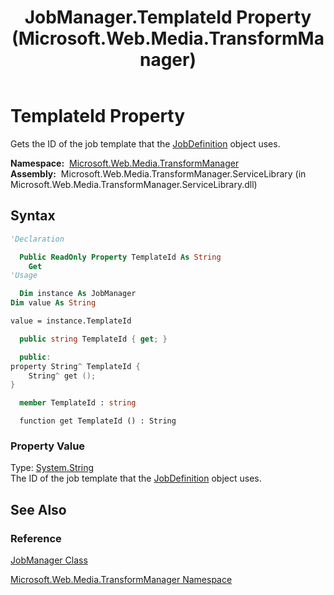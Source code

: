 ﻿---
title: JobManager.TemplateId Property (Microsoft.Web.Media.TransformManager)
TOCTitle: TemplateId Property
ms:assetid: P:Microsoft.Web.Media.TransformManager.JobManager.TemplateId
ms:mtpsurl: https://msdn.microsoft.com/en-us/library/microsoft.web.media.transformmanager.jobmanager.templateid(v=VS.90)
ms:contentKeyID: 35521041
ms.date: 06/14/2012
mtps_version: v=VS.90
f1_keywords:
- Microsoft.Web.Media.TransformManager.JobManager.TemplateId
- Microsoft.Web.Media.TransformManager.JobManager.get_TemplateId
dev_langs:
- csharp
- jscript
- vb
- FSharp
- cpp
api_location:
- Microsoft.Web.Media.TransformManager.ServiceLibrary.dll
api_name:
- Microsoft.Web.Media.TransformManager.JobManager.get_TemplateId
- Microsoft.Web.Media.TransformManager.JobManager.TemplateId
api_type:
- Managed
topic_type:
- apiref
- kbSyntax
product_family_name: VS
ROBOTS: INDEX,FOLLOW
---

# TemplateId Property

Gets the ID of the job template that the [JobDefinition](jobdefinition-class-microsoft-web-media-transformmanager.md) object uses.

**Namespace:**  [Microsoft.Web.Media.TransformManager](microsoft-web-media-transformmanager-namespace.md)  
**Assembly:**  Microsoft.Web.Media.TransformManager.ServiceLibrary (in Microsoft.Web.Media.TransformManager.ServiceLibrary.dll)

## Syntax

```vb
'Declaration

  Public ReadOnly Property TemplateId As String
    Get
'Usage

  Dim instance As JobManager
Dim value As String

value = instance.TemplateId
```

```csharp
  public string TemplateId { get; }
```

```cpp
  public:
property String^ TemplateId {
    String^ get ();
}
```

``` fsharp
  member TemplateId : string
```

```jscript
  function get TemplateId () : String
```

### Property Value

Type: [System.String](https://msdn.microsoft.com/library/s1wwdcbf)  
The ID of the job template that the [JobDefinition](jobdefinition-class-microsoft-web-media-transformmanager.md) object uses.  

## See Also

### Reference

[JobManager Class](jobmanager-class-microsoft-web-media-transformmanager.md)

[Microsoft.Web.Media.TransformManager Namespace](microsoft-web-media-transformmanager-namespace.md)

